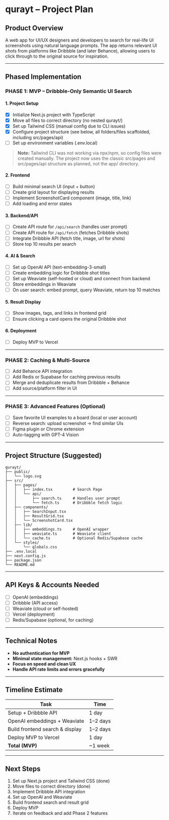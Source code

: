 # qurayt – Project Plan

## Product Overview
A web app for UI/UX designers and developers to search for real-life UI screenshots using natural language prompts. The app returns relevant UI shots from platforms like Dribbble (and later Behance), allowing users to click through to the original source for inspiration.

---

## Phased Implementation

### PHASE 1: MVP – Dribbble-Only Semantic UI Search

#### 1. Project Setup
- [x] Initialize Next.js project with TypeScript
- [x] Move all files to correct directory (no nested qurayt/)
- [x] Set up Tailwind CSS (manual config due to CLI issues)
- [x] Configure project structure (see below, all folders/files scaffolded, including src/pages/api)
- [ ] Set up environment variables (.env.local)

> **Note:** Tailwind CLI was not working via npx/npm, so config files were created manually. The project now uses the classic src/pages and src/pages/api structure as planned, not the app/ directory.

#### 2. Frontend
- [ ] Build minimal search UI (input + button)
- [ ] Create grid layout for displaying results
- [ ] Implement ScreenshotCard component (image, title, link)
- [ ] Add loading and error states

#### 3. Backend/API
- [ ] Create API route for `/api/search` (handles user prompt)
- [ ] Create API route for `/api/fetch` (fetches Dribbble shots)
- [ ] Integrate Dribbble API (fetch title, image, url for shots)
- [ ] Store top 10 results per search

#### 4. AI & Search
- [ ] Set up OpenAI API (text-embedding-3-small)
- [ ] Create embedding logic for Dribbble shot titles
- [ ] Set up Weaviate (self-hosted or cloud) and connect from backend
- [ ] Store embeddings in Weaviate
- [ ] On user search: embed prompt, query Weaviate, return top 10 matches

#### 5. Result Display
- [ ] Show images, tags, and links in frontend grid
- [ ] Ensure clicking a card opens the original Dribbble shot

#### 6. Deployment
- [ ] Deploy MVP to Vercel

---

### PHASE 2: Caching & Multi-Source

- [ ] Add Behance API integration
- [ ] Add Redis or Supabase for caching previous results
- [ ] Merge and deduplicate results from Dribbble + Behance
- [ ] Add source/platform filter in UI

---

### PHASE 3: Advanced Features (Optional)

- [ ] Save favorite UI examples to a board (local or user account)
- [ ] Reverse search: upload screenshot → find similar UIs
- [ ] Figma plugin or Chrome extension
- [ ] Auto-tagging with GPT-4 Vision

---

## Project Structure (Suggested)

```
qurayt/
├── public/
│   └── logo.svg
├── src/
│   ├── pages/
│   │   ├── index.tsx         # Search Page
│   │   └── api/
│   │       ├── search.ts     # Handles user prompt
│   │       └── fetch.ts      # Dribbble fetch logic
│   ├── components/
│   │   ├── SearchInput.tsx
│   │   ├── ResultGrid.tsx
│   │   └── ScreenshotCard.tsx
│   ├── lib/
│   │   ├── embeddings.ts     # OpenAI wrapper
│   │   ├── weaviate.ts       # Weaviate client
│   │   └── cache.ts          # Optional Redis/Supabase cache
│   └── styles/
│       └── globals.css
├── .env.local
├── next.config.js
├── package.json
└── README.md
```

---

## API Keys & Accounts Needed
- [ ] OpenAI (embeddings)
- [ ] Dribbble (API access)
- [ ] Weaviate (cloud or self-hosted)
- [ ] Vercel (deployment)
- [ ] Redis/Supabase (optional, for caching)

---

## Technical Notes
- **No authentication for MVP**
- **Minimal state management:** Next.js hooks + SWR
- **Focus on speed and clean UX**
- **Handle API rate limits and errors gracefully**

---

## Timeline Estimate
| Task                              | Time      |
|-----------------------------------|-----------|
| Setup + Dribbble API              | 1 day     |
| OpenAI embeddings + Weaviate      | 1–2 days  |
| Build frontend search & display   | 1–2 days  |
| Deploy MVP to Vercel              | 1 day     |
| **Total (MVP)**                   | ~1 week   |

---

## Next Steps
1. Set up Next.js project and Tailwind CSS (done)
2. Move files to correct directory (done)
3. Implement Dribbble API integration
4. Set up OpenAI and Weaviate
5. Build frontend search and result grid
6. Deploy MVP
7. Iterate on feedback and add Phase 2 features 